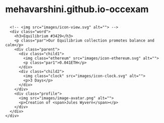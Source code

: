 # mehavarshini.github.io-occexam
<!DOCTYPE html>
<html lang="en">

<head>
  <meta charset="UTF-8">
  <meta name="viewport" content="width=device-width, initial-scale=1.0">
  <!-- displays site properly based on user's device -->

  <link rel="icon" type="image/png" sizes="32x32" href="./images/favicon-32x32.png">

  <title>Frontend Mentor | NFT preview card component</title>
  <link rel="stylesheet" href="master.css">
  <link rel="preconnect" href="https://fonts.googleapis.com">
  <link rel="preconnect" href="https://fonts.gstatic.com" crossorigin>
  <link href="https://fonts.googleapis.com/css2?family=Outfit:wght@300;400;600&display=swap" rel="stylesheet">
</head>

<body>
  <main>
    <div class="card">
      <div class="image" >
        <div class="main-img"></div>
        <img src="images/image-equilibrium.jpg" alt="">
      </div>
      
      <!-- <img src="images/icon-view.svg" alt=""> -->
      <div class="word">
        <h3>Equilibrium #3429</h3>
        <p class="par">Our Equilibrium collection promotes balance and calm</p>
        <div class="parent">
          <div class="child1">
            <img class="ethereum" src="images/icon-ethereum.svg" alt="">
            <p class="par1">0.041ETH</p>
          </div>
          <div class="child2">
            <img class="clock" src="images/icon-clock.svg" alt="">
            <p>3 Days</p>
          </div>
        </div>
        <div class="profile">
          <img src="images/image-avatar.png" alt="">
          <p>Creation of <span>Jules Wyvern</span></p>
        </div>
      </div>
    </div>
  </main>
</body>

</html>
